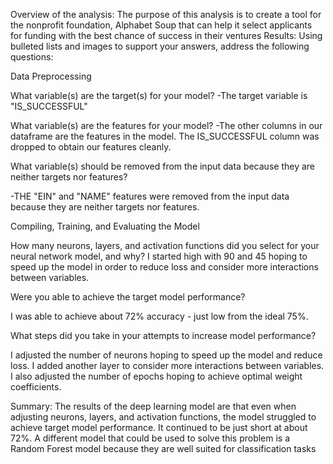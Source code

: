 Overview of the analysis: The purpose of this analysis is to create a tool for the nonprofit foundation, Alphabet Soup that can help it select applicants for funding with the best chance of success in their ventures
Results: Using bulleted lists and images to support your answers, address the following questions:

Data Preprocessing

What variable(s) are the target(s) for your model?
-The target variable is "IS_SUCCESSFUL"

What variable(s) are the features for your model?
-The other columns in our dataframe are the features in the model. The IS_SUCCESSFUL column was dropped to obtain our features cleanly.

What variable(s) should be removed from the input data because they are neither targets nor features?

-THE "EIN" and "NAME" features were removed from the input data because they are neither targets nor features.

Compiling, Training, and Evaluating the Model

How many neurons, layers, and activation functions did you select for your neural network model, and why?
I started high with 90 and 45 hoping to speed up the model in order to reduce loss and consider more interactions between variables. 

Were you able to achieve the target model performance?

I was able to achieve about 72% accuracy - just low from the ideal 75%.

What steps did you take in your attempts to increase model performance?

I adjusted the number of neurons hoping to speed up the model and reduce loss. I added another layer to consider more interactions between variables. I also adjusted the number of epochs hoping to achieve optimal weight coefficients.

Summary: The results of the deep learning model are that even when adjusting neurons, layers, and activation functions, the model struggled to achieve target model performance. It continued to be just short at about 72%. A different model that could be used to solve this problem is a Random Forest model because they are well suited for classification tasks
